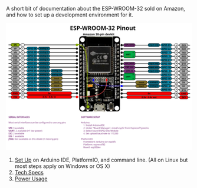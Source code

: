 A short bit of documentation about the ESP-WROOM-32 sold on Amazon, and how to set up a development environment for it.

![](pinout/pinout.png)

1. [Set Up](HOWTO.md) on Arduino IDE, PlatformIO, and command line. (All on Linux but most steps apply on Windows or OS X)
2. [Tech Specs](ABOUT.md)
3. [Power Usage](POWER.md)
